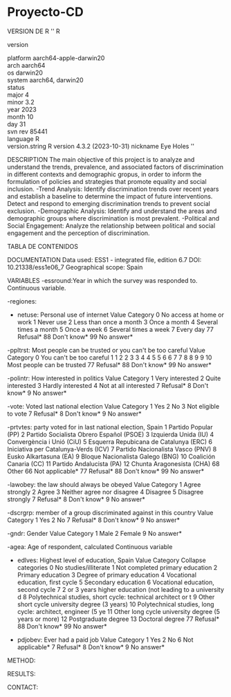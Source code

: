 # Proyecto-CD

VERSION DE R
'' R 

version 

platform       aarch64-apple-darwin20      
arch           aarch64                     
os             darwin20                    
system         aarch64, darwin20           
status                                     
major          4                           
minor          3.2                         
year           2023                        
month          10                          
day            31                          
svn rev        85441                       
language       R                           
version.string R version 4.3.2 (2023-10-31)
nickname       Eye Holes   '' 


DESCRIPTION 
The main objective of this project is to analyze and understand the trends, prevalence, and associated factors of discrimination in different contexts and demographic gropus, in order to inform the formulation of policies and strategies that promote equality and social inclusion. 
-Trend Analysis: Identify discrimination trends over recent years and establish a baseline to determine the impact of future interventions. Detect and respond to emerging discrimination trends to prevent social exclusion.
-Demographic Analysis: Identify and understand the areas and demographic groups where discrimination is most prevalent.
-Political and Social Engagement: Analyze the relationship between political and social engagement and the perception of discrimination.


TABLA DE CONTENIDOS


DOCUMENTATION
Data used: ESS1 - integrated file, edition 6.7
DOI: 10.21338/ess1e06_7
Geographical scope: Spain

VARIABLES
-essround:Year in which the survey was responded to. Continuous variable.

-regiones:


- netuse: Personal use of internet
Value	Category
0	No access at home or work
1	Never use
2	Less than once a month
3	Once a month
4	Several times a month
5	Once a week
6	Several times a week
7	Every day
77	Refusal*
88	Don't know*
99	No answer*


-ppltrst: Most people can be trusted or you can't be too careful
Value	Category
0	You can't be too careful
1	1
2	2
3	3
4	4
5	5
6	6
7	7
8	8
9	9
10	Most people can be trusted
77	Refusal*
88	Don't know*
99	No answer*


-polintr: How interested in politics
Value	Category
1	Very interested
2	Quite interested
3	Hardly interested
4	Not at all interested
7	Refusal*
8	Don't know*
9	No answer*

-vote: Voted last national election
Value	Category
1	Yes
2	No
3	Not eligible to vote
7	Refusal*
8	Don't know*
9	No answer*

-prtvtes: party voted for in last national election, Spain
1	Partido Popular (PP)
2	Partido Socialista Obrero Español (PSOE)
3	Izquierda Unida (IU)
4	Convergència i Unió (CiU)
5	Esquerra Repubicana de Catalunya (ERC)
6	Iniciativa per Catalunya-Verds (ICV)
7	Partido Nacionalista Vasco (PNV)
8	Eusko Alkartasuna (EA)
9	Bloque Nacionalista Galego (BNG)
10	Coalición Canaria (CC)
11	Partido Andalucista (PA)
12	Chunta Aragonesista (CHA)
68	Other
66	Not applicable*
77	Refusal*
88	Don't know*
99	No answer*

-lawobey: the law should always be obeyed
Value	Category
1	Agree strongly
2	Agree
3	Neither agree nor disagree
4	Disagree
5	Disagree strongly
7	Refusal*
8	Don't know*
9	No answer*

-dscrgrp: member of a group discriminated against in this country
Value	Category
1	Yes
2	No
7	Refusal*
8	Don't know*
9	No answer*


-gndr: Gender
Value	Category
1	Male
2	Female
9	No answer*

-agea: Age of respondent, calculated
Continuous variable

- edlves: Highest level of education, Spain
Value	Category
Collapse categories
0	No studies/illiterate
1	Not completed primary education
2	Primary education
3	Degree of primary education
4	Vocational education, first cycle
5	Secondary education
6	Vocational education, second cycle
7	2 or 3 years higher education (not leading to a university d
8	Polytechnical studies, short cycle: technical architect or t
9	Other short cycle university degree (3 years)
10	Polytechnical studies, long cycle: architect, engineer (5 ye
11	Other long cycle university degree (5 years or more)
12	Postgraduate degree
13	Doctoral degree
77	Refusal*
88	Don't know*
99	No answer*

- pdjobev: Ever had a paid job
Value	Category
1	Yes
2	No
6	Not applicable*
7	Refusal*
8	Don't know*
9	No answer*


METHOD:


RESULTS:


CONTACT:

